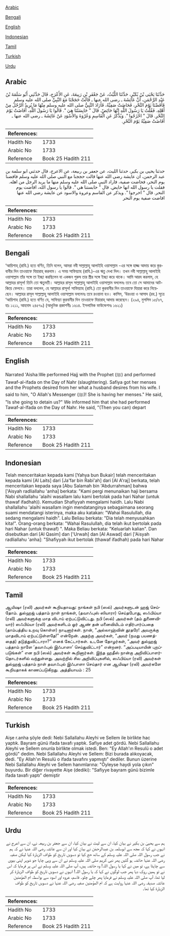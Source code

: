 [Arabic](#arabic)

[Bengali](#bengali)

[English](#english)

[Indonesian](#indonesian)

[Tamil](#tamil)

[Turkish](#turkish)

[Urdu](#urdu)

## Arabic


<div dir="rtl" lang="ar" style={{fontSize:'larger',backgroundColor:'#f8f9fa',padding:20}}>
حَدَّثَنَا يَحْيَى بْنُ بُكَيْرٍ، حَدَّثَنَا اللَّيْثُ، عَنْ جَعْفَرِ بْنِ رَبِيعَةَ، عَنِ الأَعْرَجِ، قَالَ حَدَّثَنِي أَبُو سَلَمَةَ بْنُ عَبْدِ الرَّحْمَنِ، أَنَّ عَائِشَةَ ـ رضى الله عنها ـ قَالَتْ حَجَجْنَا مَعَ النَّبِيِّ صلى الله عليه وسلم فَأَفَضْنَا يَوْمَ النَّحْرِ، فَحَاضَتْ صَفِيَّةُ، فَأَرَادَ النَّبِيُّ صلى الله عليه وسلم مِنْهَا مَا يُرِيدُ الرَّجُلُ مِنْ أَهْلِهِ‏.‏ فَقُلْتُ يَا رَسُولَ اللَّهِ إِنَّهَا حَائِضٌ‏.‏ قَالَ ‏"‏ حَابِسَتُنَا هِيَ ‏"‏‏.‏ قَالُوا يَا رَسُولَ اللَّهِ، أَفَاضَتْ يَوْمَ النَّحْرِ‏.‏ قَالَ ‏"‏ اخْرُجُوا ‏"‏‏.‏ وَيُذْكَرُ عَنِ الْقَاسِمِ وَعُرْوَةَ وَالأَسْوَدِ عَنْ عَائِشَةَ ـ رضى الله عنها ـ أَفَاضَتْ صَفِيَّةُ يَوْمَ النَّحْرِ‏.‏
</div>
<div style={{backgroundColor:'#f8f9fa',padding:20, marginBottom: 10}}><table> <thead> <tr> <th>References:</th> <th></th> </tr> </thead> <tbody><tr><td>Hadith No</td><td>1733</td></tr><tr><td>Arabic No</td><td>1733</td></tr><tr><td>Reference</td><td>Book 25 Hadith 211</td></tr></tbody></table></div>


<div dir="rtl" lang="ar" style={{fontSize:'larger',backgroundColor:'#f8f9fa',padding:20}}>
حدثنا يحيى بن بكير، حدثنا الليث، عن جعفر بن ربيعة، عن الاعرج، قال حدثني ابو سلمة بن عبد الرحمن، ان عايشة رضى الله عنها قالت حججنا مع النبي صلى الله عليه وسلم فافضنا يوم النحر، فحاضت صفية، فاراد النبي صلى الله عليه وسلم منها ما يريد الرجل من اهله. فقلت يا رسول الله انها حايض. قال " حابستنا هي ". قالوا يا رسول الله، افاضت يوم النحر. قال " اخرجوا ". ويذكر عن القاسم وعروة والاسود عن عايشة رضى الله عنها افاضت صفية يوم النحر
</div>
<div style={{backgroundColor:'#f8f9fa',padding:20, marginBottom: 10}}><table> <thead> <tr> <th>References:</th> <th></th> </tr> </thead> <tbody><tr><td>Hadith No</td><td>1733</td></tr><tr><td>Arabic No</td><td>1733</td></tr><tr><td>Reference</td><td>Book 25 Hadith 211</td></tr></tbody></table></div>

## Bengali


<div dir="ltr" lang="bn" style={{fontSize:'larger',backgroundColor:'#f8f9fa',padding:20}}>
‘আয়িশাহ্ (রাযি.) হতে বর্ণিত, তিনি বলেন, আমরা নবী সাল্লাল্লাহু আলাইহি ওয়াসাল্লাম -এর সঙ্গে হাজ্জ আদায় করে কুরবানীর দিন তাওয়াফে যিয়ারাহ্ করলাম। এ সময় সাফিয়্যাহ (রাযি.)-এর ঋতু দেখা দিল। তখন নবী সাল্লাল্লাহু আলাইহি ওয়াসাল্লাম তাঁর সঙ্গে তা ইচ্ছা করছিলেন যা একজন পুরুষ তার স্ত্রীর সঙ্গে ইচ্ছা করে থাকে। আমি আরয করলাম, হে আল্লাহর রাসূল! তিনি তো ঋতুমতী। আল্লাহর রাসূল সাল্লাল্লাহু আলাইহি ওয়াসাল্লাম বললেনঃ তবে তো সে আমাদের আটকিয়ে ফেলবে। তারা বললেন, হে আল্লাহর রাসূল! সাফিয়্যাহ (রাযি.) তো কুরবানীর দিন তাওয়াফে যিয়ারা করে নিয়েছেন। আল্লাহর রাসূল সাল্লাল্লাহু আলাইহি ওয়াসাল্লাম বললেনঃ তবে রওয়ানা হও। কাসিম, ‘উরওয়া ও আসাদ (রহ.) সূত্রে ‘আয়িশাহ (রাযি.) হতে বর্ণিত যে, সাফিয়্যা কুরবানীর দিন তাওয়াফে যিয়ারাহ্ আদায় করেছেন। (২৯৪, মুসলিম ১৫/৬৭, হাঃ ১২১১, আহমাদ ২৪৫৭৯) (আধুনিক প্রকাশনীঃ ১৬১৪. ইসলামিক ফাউন্ডেশনঃ ১৬২১)
</div>
<div style={{backgroundColor:'#f8f9fa',padding:20, marginBottom: 10}}><table> <thead> <tr> <th>References:</th> <th></th> </tr> </thead> <tbody><tr><td>Hadith No</td><td>1733</td></tr><tr><td>Arabic No</td><td>1733</td></tr><tr><td>Reference</td><td>Book 25 Hadith 211</td></tr></tbody></table></div>

## English


<div dir="ltr" lang="en" style={{fontSize:'larger',backgroundColor:'#f8f9fa',padding:20}}>
Narrated 'Aisha:We performed Hajj with the Prophet (ﷺ) and performed Tawaf-al-ifada on the Day of Nahr (slaughtering). Safiya got her menses and the Prophets desired from her what a husband desires from his wife. I said to him, "O Allah's Messenger (ﷺ)! She is having her menses." He said, "Is she going to detain us?" We informed him that she had performed Tawaf-al-Ifada on the Day of Nahr. He said, "(Then you can) depart
</div>
<div style={{backgroundColor:'#f8f9fa',padding:20, marginBottom: 10}}><table> <thead> <tr> <th>References:</th> <th></th> </tr> </thead> <tbody><tr><td>Hadith No</td><td>1733</td></tr><tr><td>Arabic No</td><td>1733</td></tr><tr><td>Reference</td><td>Book 25 Hadith 211</td></tr></tbody></table></div>

## Indonesian


<div dir="ltr" lang="id" style={{fontSize:'larger',backgroundColor:'#f8f9fa',padding:20}}>
Telah menceritakan kepada kami [Yahya bun Bukair] telah menceritakan kepada kami [Al Laits] dari [Ja'far bin Rabi'ah] dari [Al A'raj] berkata, telah menceritakan kepada saya [Abu Salamah bin 'Abdurrahman] bahwa ['Aisyah radliallahu 'anha] berkata: "Kami pergi menunaikan haji bersama Nabi shallallahu 'alaihi wasallam lalu kami bertolak pada hari Nahar (untuk thawaf ifadhah)). Kemudian Shafiyyah mengalami haidh. Lalu Nabi shallallahu 'alaihi wasallam ingin mendatanginya sebagaimana seorang suami mendatangi isterinya, maka aku katakan: "Wahai Rasulullah, dia sedang mengalami haidh". Lalu Beliau berkata: "Dia telah menyusahkan kita!". Orang-orang berkata: "Wahai Rasulullah, dia telah ikut bertolak pada hari Nahar (untuk thawaf) ". Maka Beliau berkata: "Keluarlah kalian". Dan disebutkan dari [Al Qasim] dan ['Urwah] dan [Al Aswad] dari ['Aisyah radliallahu 'anha]: "Shafiyyah ikut bertolak (thawaf ifadhah) pada hari Nahar
</div>
<div style={{backgroundColor:'#f8f9fa',padding:20, marginBottom: 10}}><table> <thead> <tr> <th>References:</th> <th></th> </tr> </thead> <tbody><tr><td>Hadith No</td><td>1733</td></tr><tr><td>Arabic No</td><td>1733</td></tr><tr><td>Reference</td><td>Book 25 Hadith 211</td></tr></tbody></table></div>

## Tamil


<div dir="ltr" lang="ta" style={{fontSize:'larger',backgroundColor:'#f8f9fa',padding:20}}>
ஆயிஷா (ரலி) அவர்கள் கூறியதாவது: நாங்கள் நபி (ஸல்) அவர்களுடன் ஹஜ் செய்தோம். துல்ஹஜ் பத்தாம் நாள் நாங்கள், (தவாஃபுஸ் ஸியாரா) செய்தபோது, ஸஃபிய்யா (ரலி) அவர்களுக்கு மாத விடாய் ஏற்பட்டுவிட்டது. நபி (ஸல்) அவர்கள் (தம் துணைவியார்) ஸஃபிய்யா (ரலி) அவர்களிடம் ஓர் ஆண் தன் மனைவியிடம் எதிர்பார்ப்பதை (தாம்பத்திய உறவு கொள்ள) நாடினார்கள். நான், “அல்லாஹ்வின் தூதரே! அவருக்கு மாதவிடாய் ஏற்பட்டுள்ளதே!” என்றேன். அதற்கு அவர்கள், “அவர் (நமது பயணத்தைத்) தடுத்துவிட்டாரா?” எனக் கேட்டார்கள். உடனே தோழர்கள், “அவர் துல்ஹஜ் பத்தாம் நாளே ‘தவாஃபுல் இஃபாளா’ செய்துவிட்டார்” என்றனர். “அப்படியாயின் புறப்படுங்கள்” என நபி (ஸல்) அவர்கள் கூறினார்கள். இந்த ஹதீஸ் நான்கு அறிவிப்பாளர்தொடர்களில் வந்துள்ளது. அவற்றில் சில அறிவிப்புகளில், ஸஃபிய்யா (ரலி) அவர்கள் துல்ஹஜ் பத்தாம் நாள் தவாஃபுல் இஃபாளா செய்தார் என ஆயிஷா (ரலி) அவர்களே கூறியதாகக் காணப்படுகிறது. அத்தியாயம் : 25
</div>
<div style={{backgroundColor:'#f8f9fa',padding:20, marginBottom: 10}}><table> <thead> <tr> <th>References:</th> <th></th> </tr> </thead> <tbody><tr><td>Hadith No</td><td>1733</td></tr><tr><td>Arabic No</td><td>1733</td></tr><tr><td>Reference</td><td>Book 25 Hadith 211</td></tr></tbody></table></div>

## Turkish


<div dir="ltr" lang="tr" style={{fontSize:'larger',backgroundColor:'#f8f9fa',padding:20}}>
Aişe r.anha şöyle dedi: Nebi Sallallahu Aleyhi ve Sellem ile birlikte hac yaptık. Bayram günü ifada tavafı yaptık. Safiye adet gördü. Nebi Sallallahu Aleyhi ve Sellem onunla birlikte olmak istedi. Ben: "Ey Allah'ın Resulü o adet gördü" dedim. Nebi Sallallahu Aleyhi ve Sellem: Bizi burada alıkoyacak, dedi. "Ey Allah'ın Resulü o ifada tavafını yapmıştı" dediler. Bunun üzerine Nebi Sallallahu Aleyhi ve Sellem hanımlarına: "Öyleyse haydi yola çıkın" buyurdu. Bir diğer rivayette Aişe (dediki): "Safiyye bayram günü bizimle ifada tavafı yaptı" demiştir
</div>
<div style={{backgroundColor:'#f8f9fa',padding:20, marginBottom: 10}}><table> <thead> <tr> <th>References:</th> <th></th> </tr> </thead> <tbody><tr><td>Hadith No</td><td>1733</td></tr><tr><td>Arabic No</td><td>1733</td></tr><tr><td>Reference</td><td>Book 25 Hadith 211</td></tr></tbody></table></div>

## Urdu


<div dir="rtl" lang="ur" style={{fontSize:'larger',backgroundColor:'#f8f9fa',padding:20}}>
ہم سے یحییٰ بن بکیر نے بیان کیا، ان سے لیث نے بیان کیا، ان سے جعفر بن ربیعہ نے، ان سے اعرج نے انہوں نے کہا کہ مجھ سے ابوسلمہ بن عبدالرحمٰن نے بیان کیا اور ان سے عائشہ رضی اللہ عنہا نے کہ ہم نے جب رسول اللہ صلی اللہ علیہ وسلم کے ساتھ حج کیا تو دسویں تاریخ کو طواف الزیارۃ کیا لیکن صفیہ رضی اللہ عنہا حائضہ ہو گئیں پھر نبی کریم صلی اللہ علیہ وسلم نے ان سے وہی چاہا جو شوہر اپنی بیوی سے چاہتا ہے، تو میں نے کہا یا رسول اللہ! وہ حائضہ ہیں، آپ صلی اللہ علیہ وسلم نے اس پر فرمایا کہ اس نے تو ہمیں روک دیا پھر جب لوگوں نے کہا کہ یا رسول اللہ! انہوں نے دسویں تاریخ کو طواف الزیارۃ کر لیا تھا، آپ صلی اللہ علیہ وسلم نے فرمایا پھر چلے چلو۔ قاسم، عروہ اور اسود سے بواسطہ ام المؤمنین عائشہ صدیقہ رضی اللہ عنہا روایت ہے کہ ام المؤمنین صفیہ رضی اللہ عنہا نے دسویں تاریخ کو طواف الزیارۃ کیا تھا۔
</div>
<div style={{backgroundColor:'#f8f9fa',padding:20, marginBottom: 10}}><table> <thead> <tr> <th>References:</th> <th></th> </tr> </thead> <tbody><tr><td>Hadith No</td><td>1733</td></tr><tr><td>Arabic No</td><td>1733</td></tr><tr><td>Reference</td><td>Book 25 Hadith 211</td></tr></tbody></table></div>